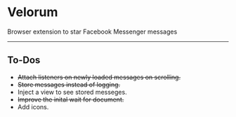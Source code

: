 # Velorum

 Browser extension to star Facebook Messenger messages

---

## To-Dos

* ~~Attach listeners on newly loaded messages on scrolling.~~
* ~~Store messages instead of logging.~~
* Inject a view to see stored messeges.
* ~~Improve the inital wait for document.~~
* Add icons.